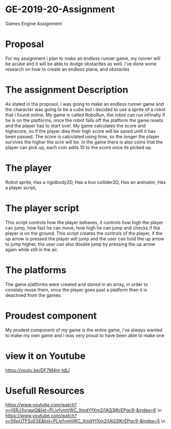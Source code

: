 # GE-2019-20-Assignment
Games Engine Assignment 

# Proposal
For my assignment i plan to make an endless runner game, my runner will be 
acube and it will be able to dodge obstactles as well.
i've done some research on how to create an endless plane, and obstacles

# The assignment Description
As stated in the proposol, i was going to make an endless runner game and the character was going to be a cube
but i decided to use a sprite of a robot that i found online.
My game is called RoboRun, the robot can run infinatly if he is on the platforms, once the robot falls off the platform 
the game resets and the player has to start over. My game calculates the score and highscore, so if the player dies their high
score will be saved unitl it has been passed. The score is calculated using time, so the longer the player survives the higher the scre will be. In the game there is also coins that the player can pick up, each coin adds 10 to the score once its picked up.

# The player
Robot sprite,
Has a rigidbody2D,
Has a box collider2D,
Has an animator,
Has a player script,

# The player script
This script controls how the player behaves, it controls how high the player can jump, how fast he can move, how high he can jump and checks if the player is on the ground. This script creates the controls of the player, if the up arrow is pressed the player will jump and the user can hold the up arrow to jump higher, the user can also double jump by pressing the up arrow again while still in the air.

# The platforms
The game platforms were created and stored in an array, in order to constaly reuse them, once the player goes past a platform then it is deactived from the games.

# Proudest component
My prodest component of my game is the entire game, i've always wanted to make my own game and i was very proud to have been able to make one
# view it on Youtube
https://youtu.be/DF7M4m-tdLI

# Usefull Resources
https://www.youtube.com/watch?v=ijSRJ3yrawQ&list=PLiyfvmtjWC_XmdYfXm2i1AQ3lKrEPgc9-&index=6    \n
https://www.youtube.com/watch?v=56pUTFSoESE&list=PLiyfvmtjWC_XmdYfXm2i1AQ3lKrEPgc9-&index=5  \n





